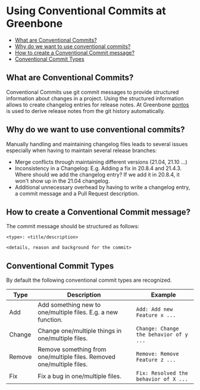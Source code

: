 # Using Conventional Commits at Greenbone <!-- omit in toc -->

- [What are Conventional Commits?](#what-are-conventional-commits)
- [Why do we want to use conventional commits?](#why-do-we-want-to-use-conventional-commits)
- [How to create a Conventional Commit message?](#how-to-create-a-conventional-commit-message)
- [Conventional Commit Types](#conventional-commit-types)

## What are Conventional Commits?

Conventional Commits use git commit messages to provide structured information
about changes in a project. Using the structured information allows to create
changelog entries for release notes. At Greenbone [pontos] is used to derive
release notes from the git history automatically.

## Why do we want to use conventional commits?

Manually handling and maintaining changelog files leads to several issues
especially when having to maintain several release branches:

 * Merge conflicts through maintaining different versions (21.04, 21.10 ...)
 * Inconsistency in a Changelog: E.g. Adding a fix in 20.8.4 and 21.4.3. Where
   should we add the changelog entry? If we add it in 20.8.4, it won't show up
   in the 21.04 changelog.
* Additional unnecessary overhead by having to write a changelog entry, a commit
  message and a Pull Request description.

## How to create a Conventional Commit message?

The commit message should be structured as follows:

```
<type>: <title/description>

<details, reason and background for the commit>
```

## Conventional Commit Types

By default the following conventional commit types are recognized.

| Type | Description | Example |
|------|-------------|---------|
|Add   |Add something new to one/multiple files. E.g. a new function.|`Add: Add new Feature x ...`|
|Change|Change one/multiple things in one/multiple files.|`Change: Change the behavior of y ...`|
|Remove|Remove something from one/multiple files. Removed one/multiple files.|`Remove: Remove Feature z ...`|
|Fix|Fix a bug in one/multiple files.|`Fix: Resolved the behavior of X ...`|


[pontos]: https://github.com/greenbone/pontos
